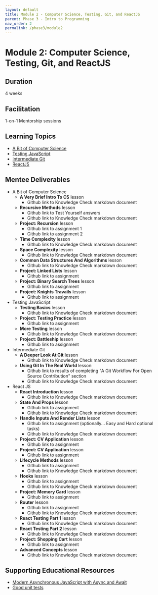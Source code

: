 ```yaml
---
layout: default
title: Module 2 - Computer Science, Testing, Git, and ReactJS
parent: Phase 3 - Intro to Programming
nav_order: 2
permalink: /phase3/module2
---
```


# Module 2: Computer Science, Testing, Git, and ReactJS

## Duration

4 weeks

## Facilitation

1-on-1 Mentorship sessions

## Learning Topics

- <a href="https://www.theodinproject.com/paths/full-stack-javascript/courses/javascript#a-bit-of-computer-science" target="_blank">A Bit of Computer Science</a>
- <a href="https://www.theodinproject.com/paths/full-stack-javascript/courses/javascript#testing-javascript" target="_blank">Testing JavaScript</a>
- <a href="https://www.theodinproject.com/paths/full-stack-javascript/courses/javascript#intermediate-git" target="_blank">Intermediate Git</a>
- <a href="https://www.theodinproject.com/paths/full-stack-javascript/courses/javascript#react-js" target="_blank">ReactJS</a>

## Mentee Deliverables

- A Bit of Computer Science
  - **A Very Brief Intro To CS** lesson
    - Github link to Knowledge Check markdown document
  - **Recursive Methods** lesson
    - Github link to Test Yourself answers
    - Github link to Knowledge Check markdown document
  - **Project: Recursion** lesson
    - Github link to assignment 1
    - Github link to assignment 2
  - **Time Complexity** lesson
    - Github link to Knowledge Check markdown document
  - **Space Complexity** lesson
    - Github link to Knowledge Check markdown document  
  - **Common Data Structures And Algorithms** lesson
    - Github link to Knowledge Check markdown document
  - **Project: Linked Lists** lesson
    - Github link to assignment
  - **Project: Binary Search Trees** lesson
    - Github link to assignment
  - **Project: Knights Travails** lesson
    - Github link to assignment
- Testing JavaScript
  - **Testing Basics** lesson
    - Github link to Knowledge Check markdown document
  - **Project: Testing Practice** lesson
    - Github link to assignment
  - **More Testing** lesson
    - Github link to Knowledge Check markdown document
  - **Project: Battleship** lesson
    - Github link to assignment
- Intermediate Git
  - **A Deeper Look At Git** lesson
    - Github link to Knowledge Check markdown document
  - **Using Git In The Real World** lesson
    - Github link to results of completing "A Git Workflow For Open Source Contribution" section
    - Github link to Knowledge Check markdown document
- React JS
  - **React Introduction** lesson
    - Github link to Knowledge Check markdown document
  - **State And Props** lesson
    - Github link to assignment
    - Github link to Knowledge Check markdown document
  - **Handle Inputs And Render Lists** lesson
    - Github link to assignment (optionally... Easy and Hard optional tasks)
    - Github link to Knowledge Check markdown document
  - **Project: CV Application** lesson
    - Github link to assignment
  - **Project: CV Application** lesson
    - Github link to assignment
  - **Lifecycle Methods** lesson
    - Github link to assignment
    - Github link to Knowledge Check markdown document
  - **Hooks** lesson
    - Github link to assignment
    - Github link to Knowledge Check markdown document
  - **Project: Memory Card** lesson
    - Github link to assignment
  - **Router** lesson
    - Github link to assignment
    - Github link to Knowledge Check markdown document
  - **React Testing Part 1** lesson
    - Github link to Knowledge Check markdown document
  - **React Testing Part 2** lesson
    - Github link to Knowledge Check markdown document
  - **Project: Shopping Cart** lesson
    - Github link to assignment
  - **Advanced Concepts** lesson
    - Github link to Knowledge Check markdown document

## Supporting Educational Resources

- <a href="https://nodejs.dev/learn/modern-asynchronous-javascript-with-async-and-await" target="_blank">Modern Asynchronous JavaScript with Async and Await</a>
- <a href="https://leanylabs.com/blog/good-unit-tests/" target="_blank">Good unit tests</a>
